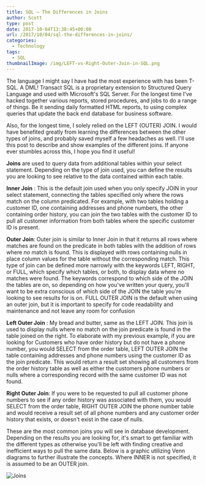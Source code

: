 ```yaml
---
title: SQL – The Differences in Joins
author: Scott
type: post
date: 2017-10-04T13:38:45+00:00
url: /2017/10/04/sql-the-differences-in-joins/
categories:
  - Technology
tags:
  - SQL
thumbnailImage: /img/LEFT-vs-Right-Outer-Join-in-SQL.png
---
```

The language I might say I have had the most experience with has been T-SQL. A DML! Transact SQL is a proprietary extension to Structured Query Language and used with Microsoft's SQL Server. For the longest time I've hacked together various reports, stored procedures, and jobs to do a range of things. Be it sending daily formatted HTML reports, to using complex queries that update the back end database for business software.

Also, for the longest time, I solely relied on the LEFT (OUTER) JOIN. I would have benefited greatly from learning the differences between the other types of joins, and probably saved myself a few headaches as well. I'll use this post to describe and show examples of the different joins. If anyone ever stumbles across this, I hope you find it useful!

**Joins** are used to query data from additional tables within your select statement. Depending on the type of join used, you can define the results you are looking to see relative to the data contained within each table.

**Inner Join** : This is the default join used when you only specify JOIN in your select statement, connecting the tables specified only where the rows match on the column predicated. For example, with two tables holding a customer ID, one containing addresses and phone numbers, the other containing order history, you can join the two tables with the customer ID to pull all customer information from both tables where the specific customer ID is present.

**Outer Join**: Outer join is similar to Inner Join in that it returns all rows where matches are found on the predicate in both tables with the addition of rows where _no_ match is found. This is displayed with rows containing nulls in place column values for the table without the corresponding match. This type of join can be defined more narrowly with the keywords LEFT, RIGHT, or FULL, which specify which tables, or both, to display data where no matches were found. The keywords correspond to which side of the JOIN the tables are on, so depending on how you've written your query, you'll want to be extra conscious of which side of the JOIN the table you're looking to see results for is on. FULL OUTER JOIN is the default when using an outer join, but it is important to specify for code readability and maintenance and not leave any room for confusion

**Left Outer Join** : My bread and butter, same as the LEFT JOIN. This join is used to display nulls where no match on the join predicate is found in the table joined on the right. To elaborate with my previous example, if you are looking for Customers who have order history but do not have a phone number, you would SELECT from the order table, LEFT OUTER JOIN the table containing addresses and phone numbers using the customer ID as the join predicate. This would return a result set showing all customers from the order history table as well as either the customers phone numbers or nulls where a corresponding record with the same customer ID was not found.

**Right Outer Join**: If you were to be requested to pull all customer phone numbers to see if any order history was associated with them, you would SELECT from the order table, RIGHT OUTER JOIN the phone number table and would receive a result set of all phone numbers and any customer order history that exists, or doesn't exist in the case of nulls.

These are the most common joins you will see in database development. Depending on the results you are looking for, it's smart to get familiar with the different types as otherwise you'll be left with finding creative and inefficient ways to pull the same data. Below is a graphic utilizing Venn diagrams to further illustrate the concepts. Where INNER is not specified, it is assumed to be an OUTER join.

![Joins](/img/LEFT-vs-Right-Outer-Join-in-SQL.png)